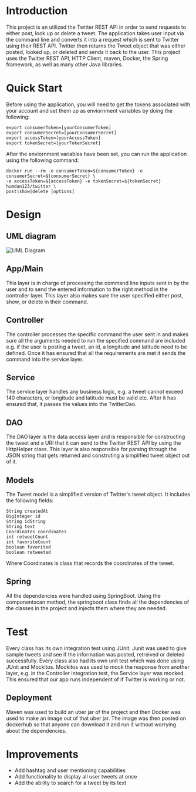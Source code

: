 # Introduction
This project is an utilized the Twitter REST API in order to send requests to either post, look up or delete a tweet. The application takes user input via the command line and converts it into a request which is sent to Twitter using their REST API. Twitter then returns the Tweet object that was either posted, looked up, or deleted and sends it back to the user. This project uses the Twitter REST API, HTTP Client, maven, Docker, the Spring framework, as well as many other Java libraries.

# Quick Start
Before using the application, you will need to get the tokens associated with your account and set them up as enviornment variables by doing the following:
```
export consumerToken=[yourConsumerToken]
export consumerSecret=[yourConsumerSecret]
export accessToken=[yourAccessToken]
export tokenSecret=[yourTokenSecret]
```
After the enviornment variables have been set, you can run the application using the following command:
```
docker run --rm -e consumerToken=${consumerToken} -e consumerSecret=${consumerSecret} \
-e accessToken=${accessToken} -e tokenSecret=${tokenSecret} humdan123/twitter \
post|show|delete [options]
```

# Design
## UML diagram
![UML Diagram](./assets/uml.png)

## App/Main
This layer is in charge of processing the command line inputs sent in by the user and to send the entered information to the right method in the controller layer. This layer also makes sure the user specified either post, show, or delete in their command.
## Controller
The controller processes the specific command the user sent in and makes sure all the arguments needed to run the specified command are included e.g. if the user is posting a tweet, an id, a longitude and latitude need to be defined. Once it has ensured that all the requirements are met it sends the command into the service layer.
## Service
The service layer handles any business logic, e.g. a tweet cannot exceed 140 characters, or longitude and latitude must be valid etc. After it has ensured that, it passes the values into the TwitterDao.
## DAO
The DAO layer is the data access layer and is responsible for constructing the tweet and a URI that it can send to the Twitter REST API by using the HttpHelper class. This layer is also responsible for parsing through the JSON string that gets returned and construting a simplified tweet object out of it.
## Models
The Tweet model is a simplified version of Twitter's tweet object. It includes the following fields:
```
String createdAt
BigInteger id
String idString
String text
Coordinates coordinates
int retweetCount
int favoriteCount
boolean favorited
boolean retweeted
```
Where Coordinates is class that records the coordinates of the tweet.
## Spring
All the dependencies were handled using SpringBoot. Using the componentscan method, the springboot class finds all the dependencies of the classes in the project and injects them where they are needed.

# Test
Every class has its own integration test using JUnit. Junit was used to give sample tweets and see if the information was posted, retreived or deleted successfully. Every class also had its own unit test which was done using JUnit and Mockitos. Mockitos was used to mock the response from another layer, e.g. in the Controller integration test, the Service layer was mocked. This ensured that our app runs independent of if Twitter is working or not.

## Deployment
Maven was used to build an uber jar of the project and then Docker was used to make an image out of that uber jar. The image was then posted on dockerhub so that anyone can download it and run it without worrying about the dependencies. 

# Improvements
- Add hashtag and user mentioning capabilities
- Add functionality to display all user tweets at once
- Add the ability to search for a tweet by its text